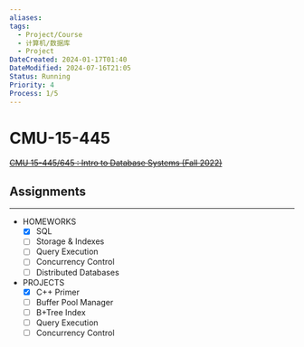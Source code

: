 ```yaml
---
aliases: 
tags:
  - Project/Course
  - 计算机/数据库
  - Project
DateCreated: 2024-01-17T01:40
DateModified: 2024-07-16T21:05
Status: Running
Priority: 4
Process: 1/5
---
```

# CMU-15-445

~~[CMU 15-445/645 : Intro to Database Systems (Fall 2022)](https://15445.courses.cs.cmu.edu/fall2022/)~~

## Assignments
---
- HOMEWORKS
	- [x] SQL
	- [ ] Storage & Indexes
	- [ ] Query Execution
	- [ ] Concurrency Control
	- [ ] Distributed Databases
- PROJECTS
	- [x] C++ Primer
	- [ ] Buffer Pool Manager
	- [ ] B+Tree Index
	- [ ] Query Execution
	- [ ] Concurrency Control
